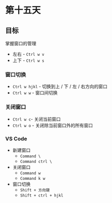 # 第十五天

## 目标

掌握窗口的管理

- 左右 - `Ctrl w v`
- 上下 - `Ctrl w s`

### 窗口切换

- `Ctrl w hjkl` - 切换到上 / 下 / 左 / 右方向的窗口
- `Ctrl w w` - 窗口间切换

### 关闭窗口

- `Ctrl w c`- 关闭当前窗口
- `Ctrl w o` - 关闭除当前窗口外的所有窗口

### VS Code

- 新建窗口
  - `Command \`
  - `Command ctrl \`
- 关闭窗口
  - `Command w`
  - `Command k w`
- 窗口切换
  - `Shift + 方向键`  
  - `Shift + ctrl + hjkl`
